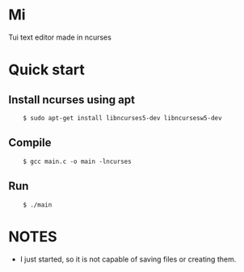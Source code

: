 # Mi
Tui text editor made in ncurses

# Quick start
## Install ncurses using apt
```console
    $ sudo apt-get install libncurses5-dev libncursesw5-dev
```
## Compile

```console
    $ gcc main.c -o main -lncurses
```

## Run
```console
    $ ./main
```

# NOTES
- I just started, so it is not capable of saving files or creating them.
